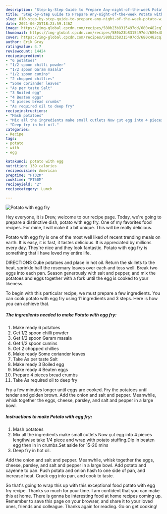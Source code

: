 ```yaml
---
description: "Step-by-Step Guide to Prepare Any-night-of-the-week Potato with egg fry"
title: "Step-by-Step Guide to Prepare Any-night-of-the-week Potato with egg fry"
slug: 810-step-by-step-guide-to-prepare-any-night-of-the-week-potato-with-egg-fry
date: 2021-06-25T18:23:59.146Z
image: https://img-global.cpcdn.com/recipes/580b23b8315497dd/680x482cq70/potato-with-egg-fry-recipe-main-photo.jpg
thumbnail: https://img-global.cpcdn.com/recipes/580b23b8315497dd/680x482cq70/potato-with-egg-fry-recipe-main-photo.jpg
cover: https://img-global.cpcdn.com/recipes/580b23b8315497dd/680x482cq70/potato-with-egg-fry-recipe-main-photo.jpg
author: Erik Gray
ratingvalue: 4.7
reviewcount: 14424
recipeingredient:
- "6 potatoes"
- "1/2 spoon chilli powder"
- "1/2 spoon Garam masala"
- "1/2 spoon cumins"
- "2 chopped chillies"
- "Some coriander leaves"
- "As per taste Salt"
- "3 Boiled egg"
- "4 Beaten eggs"
- "4 pieces bread crumbs"
- "As required oil to deep fry"
recipeinstructions:
- "Mash potatoes"
- "Mix all the ingredients make small cutlets Now çut egg into 4 pieces lengthwise take 1/4 piece and wrap with potato stuffing.Dip in beaten egg then in in crumbs.Set aside for 15-20 mins"
- "Deep fry in hot oil."
categories:
- Recipe
tags:
- potato
- with
- egg

katakunci: potato with egg 
nutrition: 139 calories
recipecuisine: American
preptime: "PT32M"
cooktime: "PT50M"
recipeyield: "2"
recipecategory: Lunch

---
```



![Potato with egg fry](https://img-global.cpcdn.com/recipes/580b23b8315497dd/680x482cq70/potato-with-egg-fry-recipe-main-photo.jpg)

Hey everyone, it is Drew, welcome to our recipe page. Today, we're going to prepare a distinctive dish, potato with egg fry. One of my favorites food recipes. For mine, I will make it a bit unique. This will be really delicious.

Potato with egg fry is one of the most well liked of recent trending meals on earth. It is easy, it is fast, it tastes delicious. It is appreciated by millions every day. They're nice and they look fantastic. Potato with egg fry is something that I have loved my entire life.

DIRECTIONS Cube potatoes and place in hot oil. Return the skillets to the heat, sprinkle half the rosemary leaves over each and toss well. Break two eggs into each pan. Season generously with salt and pepper, and mix the potatoes and eggs together with a fork until the egg is cooked to your likeness.


To begin with this particular recipe, we must prepare a few ingredients. You can cook potato with egg fry using 11 ingredients and 3 steps. Here is how you can achieve that.

<!--inarticleads1-->

##### The ingredients needed to make Potato with egg fry:

1. Make ready 6 potatoes
1. Get 1/2 spoon chilli powder
1. Get 1/2 spoon Garam masala
1. Get 1/2 spoon cumins
1. Get 2 chopped chillies
1. Make ready Some coriander leaves
1. Take As per taste Salt
1. Make ready 3 Boiled egg
1. Make ready 4 Beaten eggs
1. Prepare 4 pieces bread crumbs
1. Take As required oil to deep fry


Fry a few minutes longer until eggs are cooked. Fry the potatoes until tender and golden brown. Add the onion and salt and pepper. Meanwhile, whisk together the eggs, cheese, parsley, and salt and pepper in a large bowl. 

<!--inarticleads2-->

##### Instructions to make Potato with egg fry:

1. Mash potatoes
1. Mix all the ingredients make small cutlets Now çut egg into 4 pieces lengthwise take 1/4 piece and wrap with potato stuffing.Dip in beaten egg then in in crumbs.Set aside for 15-20 mins
1. Deep fry in hot oil.


Add the onion and salt and pepper. Meanwhile, whisk together the eggs, cheese, parsley, and salt and pepper in a large bowl. Add potato and cayenne to pan. Push potato and onion hash to one side of pan, and increase heat. Crack egg into pan, and cook to taste. 

So that's going to wrap this up with this exceptional food potato with egg fry recipe. Thanks so much for your time. I am confident that you can make this at home. There is gonna be interesting food at home recipes coming up. Remember to save this page on your browser, and share it to your loved ones, friends and colleague. Thanks again for reading. Go on get cooking!
